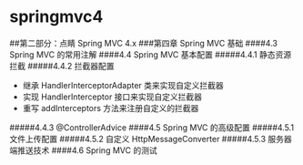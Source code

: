 # springmvc4
 
##第二部分：点睛 Spring MVC 4.x
###第四章 Spring MVC 基础
####4.3 Spring MVC 的常用注解
####4.4 Spring MVC 基本配置
#####4.4.1 静态资源拦截
#####4.4.2 拦截器配置
   * 继承 HandlerInterceptorAdapter 类来实现自定义拦截器 
   * 实现 HandlerInterceptor 接口来实现自定义拦截器
   * 重写 addInterceptors 方法来注册自定义的拦截器
   
#####4.4.3 @ControllerAdvice
####4.5 Spring MVC 的高级配置
#####4.5.1 文件上传配置
#####4.5.2 自定义 HttpMessageConverter
#####4.5.3 服务器端推送技术
####4.6 Spring MVC 的测试
